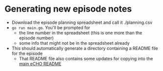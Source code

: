 # Generating new episode notes

* Download the episode planning spreadsheet and call it ./planning.csv
* `go run main.go`. You'll be prompted for 
  * the line number in the spreadsheet (this is one more than the episode number)
  * some info that might not be in the spreadsheet already 
* This should automatically generate a directory containing a README file for the episode
  * That README file also contains some updates for copying into the [main eCHO README](../README.md)